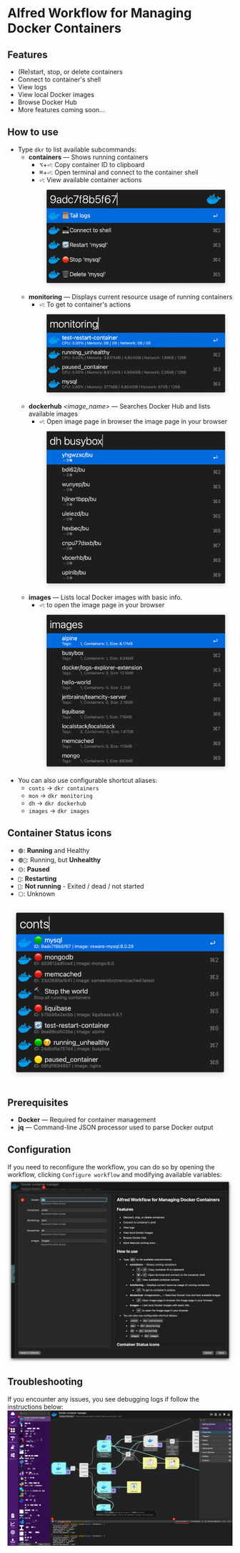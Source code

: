 # Alfred Workflow for Managing Docker Containers

## Features

* (Re)start, stop, or delete containers
* Connect to container's shell
* View logs
* View local Docker images
* Browse Docker Hub
* More features coming soon...


## How to use

* Type `dkr` to list available subcommands:
    * **containers** — Shows running containers
      * <kbd>⌥</kbd>+<kbd>⏎</kbd>: Copy container ID to clipboard
      * <kbd>⌘</kbd>+<kbd>⏎</kbd>: Open terminal and connect to the container shell
      * <kbd>⏎</kbd>: View available container actions ![container_actions.png](screenshots/container_actions.png)
    * **monitoring** — Displays current resource usage of running containers 
        * <kbd>⏎</kbd>: To get to container's actions ![monitoring.png](screenshots/monitoring.png)
    * **dockerhub** _<image_name>_ — Searches Docker Hub and lists available images 
      * <kbd>⏎</kbd>: Open image page in browser the image page in your browser ![dockerhub.png](screenshots/dockerhub.png)
    * **images** — Lists local Docker images with basic info. 
      * <kbd>⏎</kbd>: to open the image page in your browser ![images.png](screenshots/images.png)
* You can also use configurable shortcut aliases:
    * `conts` → `dkr containers`
    * `mon` → `dkr monitoring`
    * `dh` → `dkr dockerhub`
    * `images` → `dkr images`


## Container Status icons

* `🟢`: **Running** and Healthy
* `🟢🤒`: Running, but **Unhealthy**
* `🟡`: **Paused**
* `🔄`: **Restarting**
* `🔴`: **Not running** - Exited / dead / not started
* `⚪️`: Unknown

![container_statuses.png](screenshots/container_statuses.png)

## Prerequisites

* **Docker** — Required for container management
* **jq** — Command-line JSON processor used to parse Docker output

## Configuration
If you need to reconfigure the workflow,
you can do so by opening the workflow, clicking `Configure workflow` and modifying available variables:
![configuration.png](screenshots/configuration.png)

## Troubleshooting 
If you encounter any issues, you see debugging logs if follow the instructions below:
![workflow-debugging.png](screenshots/workflow-debugging.png)
